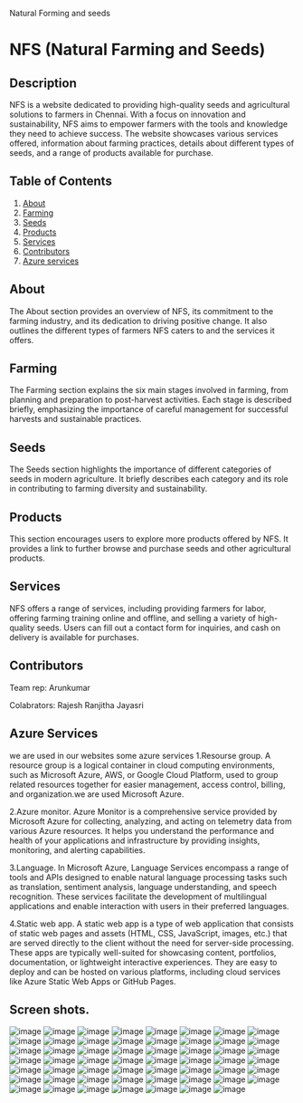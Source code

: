 Natural Forming and seeds
# NFS (Natural Farming and Seeds)

## Description
NFS is a website dedicated to providing high-quality seeds and agricultural solutions to farmers in Chennai. With a focus on innovation and sustainability, NFS aims to empower farmers with the tools and knowledge they need to achieve success. The website showcases various services offered, information about farming practices, details about different types of seeds, and a range of products available for purchase.

## Table of Contents
1. [About](#about)
2. [Farming](#farming)
3. [Seeds](#seeds)
4. [Products](#products)
5. [Services](#services)
6. [Contributors](#Contributors)
7. [Azure services](#Azureservices)

## About
The About section provides an overview of NFS, its commitment to the farming industry, and its dedication to driving positive change. It also outlines the different types of farmers NFS caters to and the services it offers.

## Farming
The Farming section explains the six main stages involved in farming, from planning and preparation to post-harvest activities. Each stage is described briefly, emphasizing the importance of careful management for successful harvests and sustainable practices.

## Seeds
The Seeds section highlights the importance of different categories of seeds in modern agriculture. It briefly describes each category and its role in contributing to farming diversity and sustainability.

## Products
This section encourages users to explore more products offered by NFS. It provides a link to further browse and purchase seeds and other agricultural products.

## Services
NFS offers a range of services, including providing farmers for labor, offering farming training online and offline, and selling a variety of high-quality seeds. Users can fill out a contact form for inquiries, and cash on delivery is available for purchases.


   ## Contributors
   Team rep:
   Arunkumar

   Colabrators:
   Rajesh
   Ranjitha
   Jayasri

## Azure Services
we are used in our websites some azure services
1.Resourse group.
A resource group is a logical container in cloud computing environments, such as Microsoft Azure, AWS, or Google Cloud Platform, used to group related resources together for easier management, access control, billing, and organization.we are used Microsoft Azure.

2.Azure monitor.
Azure Monitor is a comprehensive service provided by Microsoft Azure for collecting, analyzing, and acting on telemetry data from various Azure resources. It helps you understand the performance and health of your applications and infrastructure by providing insights, monitoring, and alerting capabilities.

3.Language.
In Microsoft Azure, Language Services encompass a range of tools and APIs designed to enable natural language processing tasks such as translation, sentiment analysis, language understanding, and speech recognition. These services facilitate the development of multilingual applications and enable interaction with users in their preferred languages.

4.Static web app.
A static web app is a type of web application that consists of static web pages and assets (HTML, CSS, JavaScript, images, etc.) that are served directly to the client without the need for server-side processing. These apps are typically well-suited for showcasing content, portfolios, documentation, or lightweight interactive experiences. They are easy to deploy and can be hosted on various platforms, including cloud services like Azure Static Web Apps or GitHub Pages.

## Screen shots.
![image](https://github.com/Arunsri02/Forming/assets/133355175/abb4a305-6424-49c6-9193-2688ceded3ce)
![image](https://github.com/Arunsri02/Forming/assets/133355175/c9948b4a-84e0-4aa7-8355-94bd5f4c23a4)
![image](https://github.com/Arunsri02/Forming/assets/133355175/252f772b-2501-41ba-b470-17c45600cbd2)
![image](https://github.com/Arunsri02/Forming/assets/133355175/a3cacac8-3da0-4bef-8282-24b0c32a10cd)
![image](https://github.com/Arunsri02/Forming/assets/133355175/4b386313-e39d-4f88-abf5-8b002654b149)
![image](https://github.com/Arunsri02/Forming/assets/133355175/157b0757-1b2a-49ff-9832-78365e6c7587)
![image](https://github.com/Arunsri02/Forming/assets/133355175/5c180419-90e2-4560-9cf0-128ac8dfaa52)
![image](https://github.com/Arunsri02/Forming/assets/133355175/2679b24a-2c31-465a-9472-7bddbbaa753b)
![image](https://github.com/Arunsri02/Forming/assets/133355175/e9a7752b-a4c0-43dd-9bc2-0892f654acab)
![image](https://github.com/Arunsri02/Forming/assets/133355175/8422bfda-318a-428f-af49-84fc8369d08d)
![image](https://github.com/Arunsri02/Forming/assets/133355175/d0a32644-90f9-4b98-b215-1890567af6dc)
![image](https://github.com/Arunsri02/Forming/assets/133355175/61de0ac8-159d-4663-a63b-1a0703c44057)
![image](https://github.com/Arunsri02/Forming/assets/133355175/5aea30ad-cc62-4b0a-8e02-c3108db3a375)
![image](https://github.com/Arunsri02/Forming/assets/133355175/29b3b015-493c-4f48-ab09-a4045c5e4f82)
![image](https://github.com/Arunsri02/Forming/assets/133355175/80d4b5f5-60ef-4d01-8719-408ad6d1171d)
![image](https://github.com/Arunsri02/Forming/assets/133355175/e3cca008-c5a1-4cd3-9968-6ffcf90eece9)
![image](https://github.com/Arunsri02/Forming/assets/133355175/95ed0fd7-9772-4ddf-bdaf-000be06a8d95)
![image](https://github.com/Arunsri02/Forming/assets/133355175/e2b0e4c5-5ff7-4b57-87c6-94489ba542dc)
![image](https://github.com/Arunsri02/Forming/assets/133355175/9a8685fd-a119-46d1-b558-77b87fa17a15)
![image](https://github.com/Arunsri02/Forming/assets/133355175/a8e7c3ea-0427-4a51-a81c-766ad7dc9fa0)
![image](https://github.com/Arunsri02/Forming/assets/133355175/ce5d1933-a7e3-4732-ba70-91afc5d52fd0)
![image](https://github.com/Arunsri02/Forming/assets/133355175/e840db26-bde4-4ef8-a2d2-e46d1cea0eec)
![image](https://github.com/Arunsri02/Forming/assets/133355175/1cbe176f-7ce5-47ca-b40a-1bd4db9ed81e)
![image](https://github.com/Arunsri02/Forming/assets/133355175/5b2465a9-1ec6-4198-abf3-99e0563c0bae)
![image](https://github.com/Arunsri02/Forming/assets/133355175/695a93d9-351e-4be1-9eef-2ed85ff3efca)
![image](https://github.com/Arunsri02/Forming/assets/133355175/7c86807a-cd12-446a-a6ae-96334e386c82)
![image](https://github.com/Arunsri02/Forming/assets/133355175/17a53a07-f31b-47ce-8d8e-389f84d5326e)
![image](https://github.com/Arunsri02/Forming/assets/133355175/e79639ab-c603-4807-b3c8-2ed8fad993d6)
![image](https://github.com/Arunsri02/Forming/assets/133355175/99bcb9be-f0cf-46b6-aa2c-8994f00e43f7)
![image](https://github.com/Arunsri02/Forming/assets/133355175/293f153c-d59d-4b57-9f89-6f08e4f6389d)
![image](https://github.com/Arunsri02/Forming/assets/133355175/d2f64239-00c5-4ffc-b576-28c067522e92)
![image](https://github.com/Arunsri02/Forming/assets/133355175/ed9fed9f-9c40-4499-a2bd-551fe49a9a85)
![image](https://github.com/Arunsri02/Forming/assets/133355175/330544c4-5ee4-4d1b-a825-798cfbb3fdd8)
![image](https://github.com/Arunsri02/Forming/assets/133355175/2ef81520-1c04-4ca9-ae8a-5f28d74dd371)
![image](https://github.com/Arunsri02/Forming/assets/133355175/0176ac1a-425d-475d-a11d-16874cef7610)
![image](https://github.com/Arunsri02/Forming/assets/133355175/f2ccbb4d-74a2-4abe-874b-960a7ba5aa1f)
![image](https://github.com/Arunsri02/Forming/assets/133355175/2a866203-bfad-48df-af9a-8d7ed8a6bb94)
![image](https://github.com/Arunsri02/Forming/assets/133355175/a787004a-b4b9-4757-8b77-2d655c43f571)
![image](https://github.com/Arunsri02/Forming/assets/133355175/624b13ff-9b26-4557-81b3-159dd15e198f)
![image](https://github.com/Arunsri02/Forming/assets/133355175/467a66eb-2177-43c8-9f0a-7e46579475b3)
![image](https://github.com/Arunsri02/Forming/assets/133355175/b30a2030-595a-4a27-95d4-daa1458d8f2d)
![image](https://github.com/Arunsri02/Forming/assets/133355175/13c07fb1-fdba-480e-9b63-e51811c245b8)
![image](https://github.com/Arunsri02/Forming/assets/133355175/8367bc15-eff9-46c0-b84b-1861eb8a5edc)
![image](https://github.com/Arunsri02/Forming/assets/133355175/f0d09fc4-d402-45d3-97cd-3d10427bd22a)
![image](https://github.com/Arunsri02/Forming/assets/133355175/08543de5-8925-4942-82a4-593c0a192ea1)
![image](https://github.com/Arunsri02/Forming/assets/133355175/8c0b420b-47f2-4057-8056-c186ecdc6c62)
![image](https://github.com/Arunsri02/Forming/assets/133355175/23364aac-f5d2-4019-aebd-3d908555de2d)
![image](https://github.com/Arunsri02/Forming/assets/133355175/b3db3dd1-60b1-48bc-950c-f81a1d090ad1)
![image](https://github.com/Arunsri02/Forming/assets/133355175/59819e51-5c5b-4144-bbee-efcae1834604)
![image](https://github.com/Arunsri02/Forming/assets/133355175/990532ae-9db2-4d75-ad56-f2e8b073f851)
![image](https://github.com/Arunsri02/Forming/assets/133355175/cdb1b413-a6da-4b64-bc46-4d4213fad761)
![image](https://github.com/Arunsri02/Forming/assets/133355175/0e99767c-5ff0-4d6c-a430-09d90e95bea0)
![image](https://github.com/Arunsri02/Forming/assets/133355175/758cc887-14bd-40e8-b218-6b8ae658aebe)
![image](https://github.com/Arunsri02/Forming/assets/133355175/4aaecab2-8a9e-4be2-b8f8-565d0d761377)
![image](https://github.com/Arunsri02/Forming/assets/133355175/aaf7a834-4027-42f6-a688-462949c19f16)





























































   
